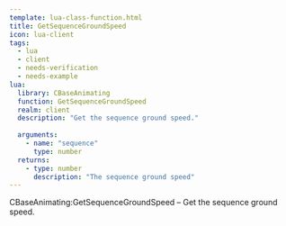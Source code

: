 ```yaml
---
template: lua-class-function.html
title: GetSequenceGroundSpeed
icon: lua-client
tags:
  - lua
  - client
  - needs-verification
  - needs-example
lua:
  library: CBaseAnimating
  function: GetSequenceGroundSpeed
  realm: client
  description: "Get the sequence ground speed."
  
  arguments:
    - name: "sequence"
      type: number
  returns:
    - type: number
      description: "The sequence ground speed"
---
```


<div class="lua__search__keywords">
CBaseAnimating:GetSequenceGroundSpeed &#x2013; Get the sequence ground speed.
</div>
